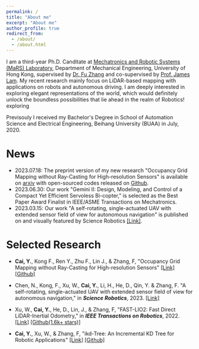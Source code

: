 ```yaml
---
permalink: /
title: "About me"
excerpt: "About me"
author_profile: true
redirect_from: 
  - /about/
  - /about.html
---
```


I am a third-year Ph.D. Canditate at [Mechatronics and Robotic Systems (MaRS) Laboratory](https://mars.hku.hk/), Department of Mechanical Engineering, University of Hong Kong, supervised by [Dr. Fu Zhang](https://www.mech.hku.hk/academic-staff/Zhang-F) and co-supervised by [Prof. James Lam](https://meweb.hku.hk/jlam/). My recent research mainly focus on LiDAR-based mapping with applications on robots and autonomous driving. I am deeply interested in exploring elegant representations of the world, which would definitely unlock the boundless possibilities that lie ahead in the realm of Robotics!
exploring 

Previsouly I received my Bachelor's Degree in School of Automation Science and Electrical Engineering, Beihang University (BUAA) in July, 2020. 




# News
- 2023.07.18: The preprint version of my new research "Occupancy Grid Mapping without Ray-Casting for High-resolution Sensors" is available on [arxiv](https://arxiv.org/abs/2307.08493) with open-sourced codes released on [Github](https://github.com/hku-mars/D-Map).
- 2023.06.30: Our work "Gemini II: Design, Modeling, and Control of a Compact Yet Efficient Servoless Bi-copter," is selected as the Best Paper Award Finalist in IEEE/ASME Transactions on Mechatronics.
- 2023.03.15: Our work "A self-rotating, single-actuated UAV with extended sensor field of view for autonomous navigation" is published on and visually featured by Science Robotics [[Link]](https://mars.hku.hk/papers/scirobotics.ade4538_.pdf).



# Selected Research
- **Cai, Y.**, Kong F., Ren Y., Zhu F., Lin J., & Zhang, F, "Occupancy Grid Mapping without Ray-Casting for High-resolution Sensors" [[Link]](https://arxiv.org/abs/2307.08493) [[Github]](https://github.com/hku-mars/D-Map)
- Chen, N., Kong, F., Xu, W., **Cai, Y.**, Li, H., He, D., Qin, Y. & Zhang, F. "A self-rotating, single-actuated UAV with extended sensor field of view for autonomous navigation," in ***Science Robotics***, 2023. [[Link]](https://mars.hku.hk/papers/scirobotics.ade4538_.pdf) 

- Xu, W., **Cai, Y.**, He, D., Lin, J., & Zhang, F, "FAST-LIO2: Fast Direct LiDAR-Inertial Odometry," in ***IEEE Transactions on Robotics***, 2022. [[Link]](https://ieeexplore.ieee.org/document/9697912y) [[Github(1.6k+ stars)]](https://github.com/hku-mars/FAST_LIO)
- **Cai, Y.**, Xu, W., & Zhang, F, "ikd-Tree: An Incremental KD Tree for Robotic Applications" [[Link]](https://arxiv.org/pdf/2102.10808.pdf) [[Github]](https://github.com/hku-mars/ikd-Tree)
